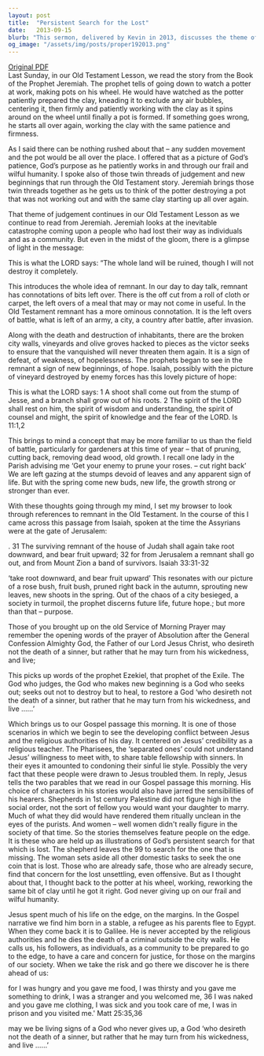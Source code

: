 ```yaml
---
layout: post
title:  "Persistent Search for the Lost"
date:   2013-09-15
blurb: "This sermon, delivered by Kevin in 2013, discusses the theme of God's persistent search for the lost and His unwavering patience. Drawing from the Old Testament, Kevin explores the concept of 'remnant' and the idea of new beginnings arising from destruction. The sermon emphasizes God's desire not for the death of a sinner, but for their repentance and life."
og_image: "/assets/img/posts/proper192013.png"
---
```

[Original PDF](/assets/pdf/proper192013.pdf)    
Last Sunday, in our Old Testament Lesson, we read the story from the Book of the Prophet Jeremiah. The prophet tells of going down to watch a potter at work, making pots on his wheel. He would have watched as the potter patiently prepared the clay, kneading it to exclude any air bubbles, centering it, then firmly and patiently working with the clay as it spins around on the wheel until finally a pot is formed. If something goes wrong, he starts all over again, working the clay with the same patience and firmness.

As I said there can be nothing rushed about that – any sudden movement and the pot would be all over the place. I offered that as a picture of God’s patience, God’s purpose as he patiently works in and through our frail and wilful humanity. I spoke also of those twin threads of judgement and new beginnings that run through the Old Testament story. Jeremiah brings those twin threads together as he gets us to think of the potter destroying a pot that was not working out and with the same clay starting up all over again.

That theme of judgement continues in our Old Testament Lesson as we continue to read from Jeremiah. Jeremiah looks at the inevitable catastrophe coming upon a people who had lost their way as individuals and as a community. But even in the midst of the gloom, there is a glimpse of light in the message:

This is what the LORD says:
“The whole land will be ruined, though I will not destroy it completely.

This introduces the whole idea of remnant. In our day to day talk, remnant has connotations of bits left over. There is the off cut from a roll of cloth or carpet, the left overs of a meal that may or may not come in useful. In the Old Testament remnant has a more ominous connotation. It is the left overs of battle, what is left of an army, a city, a country after battle, after invasion.

Along with the death and destruction of inhabitants, there are the broken city walls, vineyards and olive groves hacked to pieces as the victor seeks to ensure that the vanquished will never threaten them again. It is a sign of defeat, of weakness, of hopelessness. The prophets began to see in the remnant a sign of new beginnings, of hope. Isaiah, possibly with the picture of vineyard destroyed by enemy forces has this lovely picture of hope:

This is what the LORD says:
1 A shoot shall come out from the stump of Jesse, and a branch shall grow out of his roots.
2 The spirit of the LORD shall rest on him, the spirit of wisdom and understanding, the spirit of counsel and might, the spirit of knowledge and the fear of the LORD. Is 11:1,2

This brings to mind a concept that may be more familiar to us than the field of battle, particularly for gardeners at this time of year – that of pruning, cutting back, removing dead wood, old growth. I recall one lady in the Parish advising me ‘Get your enemy to prune your roses. – cut right back’ We are left gazing at the stumps devoid of leaves and any apparent sign of life. But with the spring come new buds, new life, the growth strong or stronger than ever.

With these thoughts going through my mind, I set my browser to look through references to remnant in the Old Testament. In the course of this I came across this passage from Isaiah, spoken at the time the Assyrians were at the gate of Jerusalem:

. 31 The surviving remnant of the house of Judah shall again take root downward, and bear fruit upward; 32 for from Jerusalem a remnant shall go out, and from Mount Zion a band of survivors.
Isaiah 33:31-32

‘take root downward, and bear fruit upward’ This resonates with our picture of a rose bush, fruit bush, pruned right back in the autumn, sprouting new leaves, new shoots in the spring. Out of the chaos of a city besieged, a society in turmoil, the prophet discerns future life, future hope.; but more than that – purpose.

Those of you brought up on the old Service of Morning Prayer may remember the opening words of the prayer of Absolution after the General Confession Almighty God, the Father of our Lord Jesus Christ, who desireth not the death of a sinner, but rather that he may turn from his wickedness, and live;

This picks up words of the prophet Ezekiel, that prophet of the Exile. The God who judges, the God who makes new beginning is a God who seeks out; seeks out not to destroy but to heal, to restore a God ‘who desireth not the death of a sinner, but rather that he may turn from his wickedness, and live ……’

Which brings us to our Gospel passage this morning. It is one of those scenarios in which we begin to see the developing conflict between Jesus and the religious authorities of his day. It centered on Jesus’ credibility as a religious teacher. The Pharisees, the ‘separated ones’ could not understand Jesus’ willingness to meet with, to share table fellowship with sinners. In their eyes it amounted to condoning their sinful lie style. Possibly the very fact that these people were drawn to Jesus troubled them. In reply, Jesus tells the two parables that we read in our Gospel passage this morning. His choice of characters in his stories would also have jarred the sensibilities of his hearers. Shepherds in 1st century Palestine did not figure high in the social order, not the sort of fellow you would want your daughter to marry. Much of what they did would have rendered them ritually unclean in the eyes of the purists. And women – well women didn't really figure in the society of that time. So the stories themselves feature people on the edge. It is these who are held up as illustrations of God’s persistent search for that which is lost. The shepherd leaves the 99 to search for the one that is missing. The woman sets aside all other domestic tasks to seek the one coin that is lost. Those who are already safe, those who are already secure, find that concern for the lost unsettling, even offensive. But as I thought about that, I thought back to the potter at his wheel, working, reworking the same bit of clay until he got it right. God never giving up on our frail and wilful humanity.

Jesus spent much of his life on the edge, on the margins. In the Gospel narrative we find him born in a stable, a refugee as his parents flee to Egypt. When they come back it is to Galilee. He is never accepted by the religious authorities and he dies the death of a criminal outside the city walls. He calls us, his followers, as individuals, as a community to be prepared to go to the edge, to have a care and concern for justice, for those on the margins of our society. When we take the risk and go there we discover he is there ahead of us:

for I was hungry and you gave me food, I was thirsty and you gave me something to drink, I was a stranger and you welcomed me, 36 I was naked and you gave me clothing, I was sick and you took care of me, I was in prison and you visited me.' Matt 25:35,36

may we be living signs of a God who never gives up, a God ‘who desireth not the death of a sinner, but rather that he may turn from his wickedness, and live ……’
